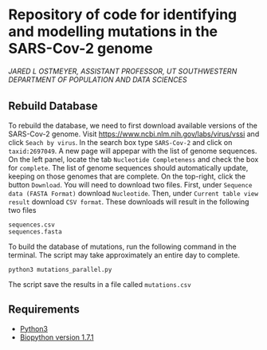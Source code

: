 # Repository of code for identifying and modelling mutations in the SARS-Cov-2 genome
###### JARED L OSTMEYER, ASSISTANT PROFESSOR, UT SOUTHWESTERN DEPARTMENT OF POPULATION AND DATA SCIENCES

## Rebuild Database

To rebuild the database, we need to first download available versions of the SARS-Cov-2 genome. Visit https://www.ncbi.nlm.nih.gov/labs/virus/vssi and click `Seach by virus`. In the search box type `SARS-Cov-2` and click on `taxid:2697049`. A new page will appepar with the list of genome sequences. On the left panel, locate the tab `Nucleotide Completeness` and check the box for `complete`. The list of genome sequences should automatically update, keeping on those genomes that are complete. On the top-right, click the button `Download`. You will need to download two files. First, under `Sequence data (FASTA Format)` download `Nucleotide`. Then, under `Current table view result` download `CSV format`. These downloads will result in the following two files

```
sequences.csv
sequences.fasta
```

To build the database of mutations, run the following command in the terminal. The script may take approximately an entire day to complete.

```
python3 mutations_parallel.py
```

The script save the results in a file called `mutations.csv`

## Requirements

* [Python3](https://www.python.org/)
* [Biopython version 1.7.1](https://biopython.org/)
